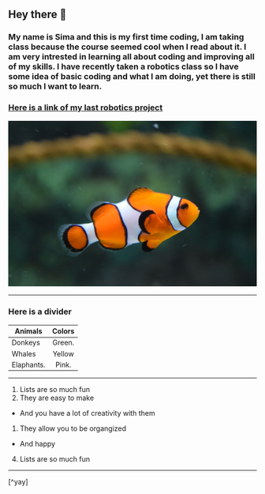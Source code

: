 ## Hey there 🐬
### My name is **Sima** and this is my first time coding, I am taking class because the course seemed cool when I read about it. I am very intrested in learning all about coding and improving all of my skills. I have recently taken a robotics class so I have some idea of basic coding and what I am doing, yet there is still so much I want to learn.
### [Here is a link of my last robotics project](https://drive.google.com/file/d/1gfWwSqtNetqFYWXZF32nCUpfigkFU7Zi/view?usp=sharing)

![alt text](fish.jpg)

***
### Here is a divider

|    Animals    |    Colors     |
| ------------- |:-------------:|
| Donkeys       | Green.        |
| Whales        | Yellow        |
| Elaphants.    | Pink.         |

***

1. Lists are so much fun
2. They are easy to make
* And you have a lot of creativity with them
1. They allow you to be organgized
* And happy
4. Lists are so much fun

***

[^yay]

<!--
**simatabbaa/simatabbaa** is a ✨ _special_ ✨ repository because its `README.md` (this file) appears on your GitHub profile.

